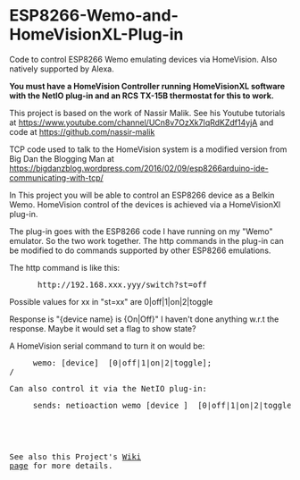 # ESP8266-Wemo-and-HomeVisionXL-Plug-in

Code to control ESP8266 Wemo emulating devices via HomeVision. Also natively supported by Alexa.

<b>You must have a HomeVision Controller running HomeVisionXL software with the NetIO plug-in and an RCS TX-15B thermostat for this to work.</b>

This project is based on the work of Nassir Malik. See his Youtube tutorials at https://www.youtube.com/channel/UCn8v7OzXk7IqRdKZdf14yjA and code at https://github.com/nassir-malik

TCP code used to talk to the HomeVision system is a modified version from Big Dan the Blogging Man at https://bigdanzblog.wordpress.com/2016/02/09/esp8266arduino-ide-communicating-with-tcp/

In This project you will be able to control an ESP8266 device as a Belkin Wemo. HomeVision control of the devices is achieved via a HomeVisionXl plug-in.

The plug-in goes with the ESP8266 code I have running on my "Wemo" emulator. So the two work together.
The http commands in the plug-in can be modified to do commands supported by other ESP8266 emulations.

The http command is like this:
<pre>
      http://192.168.xxx.yyy/switch?st=off
</pre>
Possible values for xx in "st=xx" are  0|off|1|on|2|toggle

Response is "{device name} is {On|Off}"
I haven't done anything w.r.t the response. Maybe it would set a flag to show state?

A HomeVision serial command to turn it on would be:
<pre>
     wemo: [device]  [0|off|1|on|2|toggle];
/<pre>
Can also control it via the NetIO plug-in:
<pre>
     sends: netioaction wemo [device ]  [0|off|1|on|2|toggle]
 </pre>  
See also this Project's [Wiki page](https://github.com/rebel7580/ESP8266-Wemo-and-HomeVisionXL-Plug-in/wiki) for more details.
